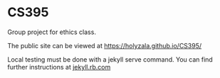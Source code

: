 # CS395
Group project for ethics class.

The public site can be viewed at https://holyzala.github.io/CS395/

Local testing must be done with a jekyll serve command. You can find further instructions at [jekyll.rb.com](https://jekyllrb.com/docs/usage)
